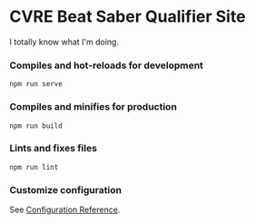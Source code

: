 # CVRE Beat Saber Qualifier Site

I totally know what I'm doing.

### Compiles and hot-reloads for development
```
npm run serve
```
### Compiles and minifies for production
```
npm run build
```
### Lints and fixes files
```
npm run lint
```
### Customize configuration
See [Configuration Reference](https://cli.vuejs.org/config/).